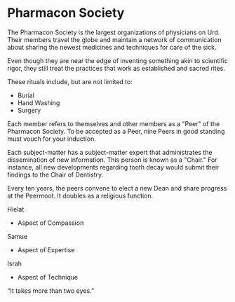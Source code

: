  # Pharmacon Society

The Pharmacon Society is the largest organizations of physicians on Urd. Their members travel the globe and maintain a network of communication about sharing the newest medicines and techniques for care of the sick.

Even though they are near the edge of inventing something akin to scientific rigor, they still treat the practices that work as established and sacred rites.

These rituals include, but are not limited to:
- Burial
- Hand Washing
- Surgery 

Each member refers to themselves and other members as a "Peer" of the Pharmacon Society. To be accepted as a Peer, nine Peers in good standing must vouch for your induction.

Each subject-matter has a subject-matter expert that administrates the dissemination of new information. This person is known as a "Chair." For instance, all new developments regarding tooth decay would submit their findings to the Chair of Dentistry.

Every ten years, the peers convene to elect a new Dean and share progress at the Peermoot. It doubles as a religious function.

Hielat
- Aspect of Compassion

Samue
- Aspect of Expertise 

Israh
- Aspect of Technique


“It takes more than two eyes.”